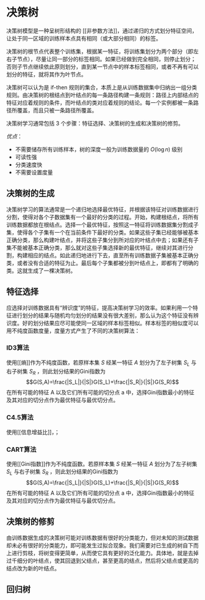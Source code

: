 # 决策树

决策树模型是一种呈树形结构的 [[非参数方法]]，通过递归的方式划分特征空间，让处于同一区域的训练样本点具有相同（或大部分相同）的标签。

决策树的根节点代表整个训练集，根据某一特征，将训练集划分为两个部分（即左右子节点），尽量让同一部分的标签相同。如果已经做到完全相同，则停止划分；否则子节点继续依此原则划分，直到某一节点中的样本标签相同，或者不再有可以划分的特征，就将其作为叶节点。

决策树可以认为是 if-then 规则的集合，本质上是从训练数据集中归纳出一组分类规则。由决策树的根结点到叶结点的每一条路径构建一条规则：路径上内部结点的特征对应着规则的条件，而叶结点的类对应着规则的结论。每一个实例都被一条路径所覆盖，而且只被一条路径所覆盖。

决策树学习通常包括 3 个步骤：特征选择、决策树的生成和决策树的修剪。

*优点*：
+ 不需要储存所有训练样本，树的深度一般为训练数据量的 $O(\log n)$ 级别
+ 可读性强
+ 分类速度快
+ 不需要设置度量

## 决策树的生成

决策树学习的算法通常是一个递归地选择最优特征，并根据该特征对训练数据进行分割，使得对各个子数据集有一个最好的分类的过程。开始，构建根结点，将所有训练数据都放在根结点。选择一个最优特征，按照这一特征将训练数据集分割成子集，使得各个子集有一个在当前条件下最好的分类。如果这些子集已经能够被基本正确分类，那么构建叶结点，并将这些子集分到所对应的叶结点中去；如果还有子集不能被基本正确分类，那么就对这些子集选择新的最优特征，继续对其进行分割，构建相应的结点。如此递归地进行下去，直至所有训练数据子集被基本正确分类，或者没有合适的特征为止。最后每个子集都被分到叶结点上，即都有了明确的类。这就生成了一棵决策树。

## 特征选择

应选择对训练数据具有“辨识度”的特征，提高决策树学习的效率。如果利用一个特征进行划分的结果与随机均匀划分的结果没有很大差别，那么认为这个特征没有辨识度。好的划分结果应尽可能使同一区域的样本标签相似。样本标签的相似度可以用不纯度函数度量，度量方式产生了不同的决策树算法：

### ID3算法

使用[[熵]]作为不纯度函数，若原样本集 $S$ 经某一特征 $A$ 划分为了左子树集 $S_{L}$ 与右子树集 $S_R$ ，则此划分结果的Gini指数为
$$G(S,A)=\frac{|S_L|}{|S|}G(S_L)+\frac{|S_R|}{|S|}G(S_R)$$
在所有可能的特征 A 以及它们所有可能的切分点 a 中，选择Gini指数最小的特征及其对应的切分点作为最优特征与最优切分点。


### C4.5算法

使用[[信息增益比]]，；

### CART算法

使用[[Gini指数]]作为不纯度函数。若原样本集 $S$ 经某一特征 $A$ 划分为了左子树集 $S_{L}$ 与右子树集 $S_R$ ，则此划分结果的Gini指数为
$$G(S,A)=\frac{|S_L|}{|S|}G(S_L)+\frac{|S_R|}{|S|}G(S_R)$$
在所有可能的特征 A 以及它们所有可能的切分点 a 中，选择Gini指数最小的特征及其对应的切分点作为最优特征与最优切分点。

## 决策树的修剪

由训练数据生成的决策树可能对训练数据有很好的分类能力，但对未知的测试数据却未必有很好的分类能力，即可能发生过拟合现象。我们需要对已生成的树自下而上进行剪枝，将树变得更简单，从而使它具有更好的泛化能力。具体地，就是去掉过千细分的叶结点，使其回退到父结点，甚至更高的结点，然后将父结点或更高的结点改为新的叶结点。


## 回归树

